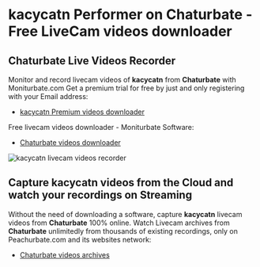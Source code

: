 # kacycatn Performer on Chaturbate - Free LiveCam videos downloader

## Chaturbate Live Videos Recorder

Monitor and record livecam videos of **kacycatn** from **Chaturbate** with Moniturbate.com
Get a premium trial for free by just and only registering with your Email address:
* [kacycatn Premium videos downloader](https://moniturbate.com/request-demo-licence-key.html)

Free livecam videos downloader - Moniturbate Software:
* [Chaturbate videos downloader](https://moniturbate.com/moniturbate-download-software.html)

![kacycatn livecam videos recorder](https://peachurnet.com/templates/moniturbate-software.png)


## Capture kacycatn videos from the Cloud and watch your recordings on Streaming

Without the need of downloading a software, capture **kacycatn** livecam videos from **Chaturbate** 100% online.
Watch Livecam archives from **Chaturbate** unlimitedly from thousands of existing recordings, only on Peachurbate.com and its websites network:
* [Chaturbate videos archives](https://peachurnet.com/)